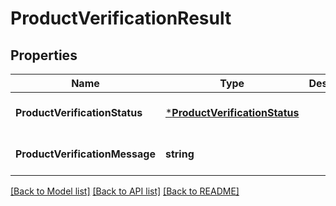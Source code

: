 # ProductVerificationResult

## Properties
Name | Type | Description | Notes
------------ | ------------- | ------------- | -------------
**ProductVerificationStatus** | [***ProductVerificationStatus**](ProductVerificationStatus.md) |  | [optional] [default to null]
**ProductVerificationMessage** | **string** |  | [optional] [default to null]

[[Back to Model list]](../README.md#documentation-for-models) [[Back to API list]](../README.md#documentation-for-api-endpoints) [[Back to README]](../README.md)


